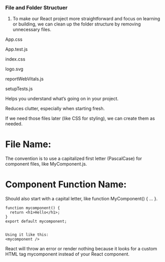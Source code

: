 ### File and Folder Structuer

1. To make our React project more straightforward and focus on learning or building, we can clean up the folder structure by removing unnecessary files.

App.css

App.test.js

index.css

logo.svg

reportWebVitals.js

setupTests.js

Helps you understand what’s going on in your project.

Reduces clutter, especially when starting fresh.

If we need those files later (like CSS for styling), we can create them as needed.

# File Name:

The convention is to use a capitalized first letter (PascalCase) for component files, like MyComponent.js.

# Component Function Name:

Should also start with a capital letter, like function MyComponent() { ... }.

```
function mycomponent() {
  return <h1>Hello</h1>;
}
export default mycomponent;


Using it like this:
<mycomponent />
```

React will throw an error or render nothing because it looks for a custom HTML tag mycomponent instead of your React component.
